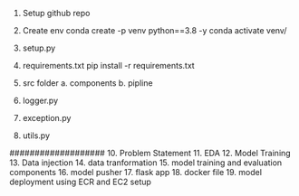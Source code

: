 1. Setup github repo 
2. Create env 
          conda create -p venv python==3.8 -y
          conda activate venv/

3. setup.py
4. requirements.txt
           pip install -r requirements.txt   
     

5. src folder 
    a. components
    b. pipline

6. logger.py
7.  exception.py
8.  utils.py 

###################
10. Problem Statement 
11. EDA
12. Model Training 
13. Data injection 
14. data tranformation
15. model training and evaluation components 
16. model pusher
17. flask app 
18. docker file
19. model deployment using ECR and EC2 setup 


          
           